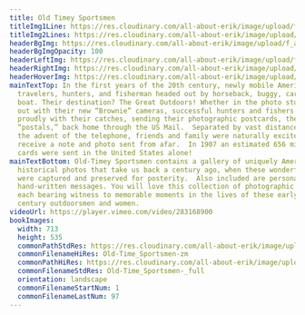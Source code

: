 ```yaml
---
title: Old Timey Sportsmen
titleImg1Line: https://res.cloudinary.com/all-about-erik/image/upload/f_auto/v1586896741/Old%20Time%20Sportsmen%20%28Common%29/title-old-time-sportsmen-black-1line_vxphwj.png
titleImg2Lines: https://res.cloudinary.com/all-about-erik/image/upload/f_auto/v1586896741/Old%20Time%20Sportsmen%20%28Common%29/title-old-time-sportsmen-black-2lines_em3dwd.png
headerBgImg: https://res.cloudinary.com/all-about-erik/image/upload/f_auto/v1586896743/Old%20Time%20Sportsmen%20%28Common%29/banner-old-time-sportsmen_fql1sy.png
headerBgImgOpacity: 100
headerLeftImg: https://res.cloudinary.com/all-about-erik/image/upload/f_auto/v1586896741/Old%20Time%20Sportsmen%20%28Common%29/hunter_ta5375.png
headerRightImg: https://res.cloudinary.com/all-about-erik/image/upload/f_auto/v1586896742/Old%20Time%20Sportsmen%20%28Common%29/ducks_irayst.png
headerHoverImg: https://res.cloudinary.com/all-about-erik/image/upload/v1587596183/Publications/2.%20Old-Time%20Sportsmen/guns-crossed_imnn0f.png
mainTextTop: In the first years of the 20th century, newly mobile American
  travelers, hunters, and fisherman headed out by horseback, buggy, car, and
  boat. Their destination? The Great Outdoors! Whether in the photo studio or
  out with their new “Brownie” cameras, successful hunters and fishers posed
  proudly with their catches, sending their photographic postcards, then called
  “postals,” back home through the US Mail.  Separated by vast distances, before
  the advent of the telephone, friends and family were naturally excited to
  receive a note and photo sent from afar.  In 1907 an estimated 656 million
  cards were sent in the United States alone!
mainTextBottom: Old-Timey Sportsmen contains a gallery of uniquely American
  historical photos that take us back a century ago, when these wonderful images
  were captured and preserved for posterity.  Also included are personal,
  hand-written messages. You will love this collection of photographic images,
  each bearing witness to memorable moments in the lives of these early 20th
  century outdoorsmen and women.
videoUrl: https://player.vimeo.com/video/283168900
bookImages:
  width: 713
  height: 535
  commonPathStdRes: https://res.cloudinary.com/all-about-erik/image/upload/v1588288292/Publications/2.%20Old-Time%20Sportsmen/Book%20Images/FullScreen/
  commonFilenameHiRes: Old-Time_Sportsmen-zm
  commonPathHiRes: https://res.cloudinary.com/all-about-erik/image/upload/v1588288306/Publications/2.%20Old-Time%20Sportsmen/Book%20Images/Zoomed%20sm/
  commonFilenameStdRes: Old-Time_Sportsmen-_full
  orientation: landscape
  commonFilenameStartNum: 1
  commonFilenameLastNum: 97
---
```

